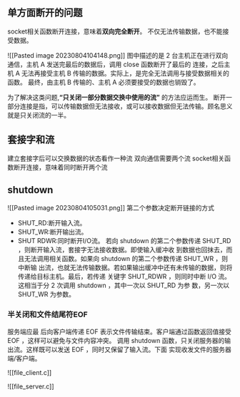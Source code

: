 ## 单方面断开的问题
socket相关函数断开连接，意味着**双向完全断开**。
不仅无法传输数据，也不能接受数据。

![[Pasted image 20230804104148.png]]
图中描述的是 2 台主机正在进行双向通信，主机 A 发送完最后的数据后，调用 close 函数断开了最后的 连接，之后主机 A 无法再接受主机 B 传输的数据。实际上，是完全无法调用与接受数据相关的函数。 最终，由主机 B 传输的、主机 A 必须要接受的数据也销毁了。

为了解决这类问题,**“只关闭一部分数据交换中使用的流”** 的方法应运而生。
断开一部分连接是指，可以传输数据但无法接收，或可以接收数据但无法传输。顾名思义就是只关闭流的一半。
## 套接字和流
建立套接字后可以交换数据的状态看作一种流
双向通信需要两个流
socket相关函数断开连接，意味着同时断开两个流

## shutdown
![[Pasted image 20230804105031.png]]
第二个参数决定断开链接的方式
- SHUT_RD:断开输入流。
- SHUT_WR:断开输出流。
- SHUT RDWR:同时断开I/O流。
若向 shutdown 的第二个参数传递 SHUT_RD ，则断开输入流，套接字无法接收数据。即使输入缓冲收 到数据也回抹去，而且无法调用相关函数。如果向 shutdown 的第二个参数传递 SHUT_WR ，则中断输 出流，也就无法传输数据。若如果输出缓冲中还有未传输的数据，则将传递给目标主机。最后，若传递 关键字 SHUT_RDWR ，则同时中断 I/O 流。这相当于分 2 次调用 shutdown ，其中一次以 SHUT_RD 为参 数，另一次以 SHUT_WR 为参数。

### 半关闭和文件结尾符EOF
服务端应最 后向客户端传递 EOF 表示文件传输结束。客户端通过函数返回值接受 EOF ，这样可以避免与文件内容冲突。
调用 shutdown 函数，只关闭服务器的输出流。这样既可以发送 EOF ，同时又保留了输入流。下面 实现收发文件的服务器端/客户端。

![[file_client.c]]

![[file_server.c]]